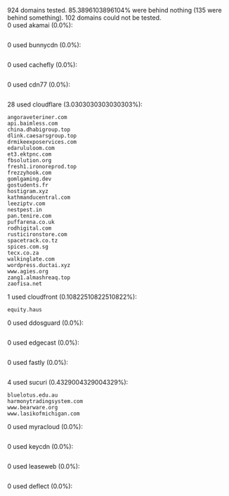 924 domains tested. 85.3896103896104% were behind nothing (135 were behind something). 102 domains could not be tested.<br>
0 used akamai (0.0%):
```

```

0 used bunnycdn (0.0%):
```

```

0 used cachefly (0.0%):
```

```

0 used cdn77 (0.0%):
```

```

28 used cloudflare (3.0303030303030303%):
```
angoraveteriner.com
api.baimless.com
china.dhabigroup.top
dlink.caesarsgroup.top
drmikeexposervices.com
edarululoom.com
et3.ektpnc.com
fbsolution.org
fresh1.ironoreprod.top
frezzyhook.com
gomlgaming.dev
gostudents.fr
hostigram.xyz
kathmanducentral.com
leeziptv.com
nestpest.in
pan.tenire.com
puffarena.co.uk
rodhigital.com
rusticironstore.com
spacetrack.co.tz
spices.com.sg
tecx.co.za
walkinglate.com
wordpress.ductai.xyz
www.agies.org
zang1.almashreaq.top
zaofisa.net
```

1 used cloudfront (0.10822510822510822%):
```
equity.haus
```

0 used ddosguard (0.0%):
```

```

0 used edgecast (0.0%):
```

```

0 used fastly (0.0%):
```

```

4 used sucuri (0.4329004329004329%):
```
bluelotus.edu.au
harmonytradingsystem.com
www.bearware.org
www.lasikofmichigan.com
```

0 used myracloud (0.0%):
```

```

0 used keycdn (0.0%):
```

```

0 used leaseweb (0.0%):
```

```

0 used deflect (0.0%):
```

```
